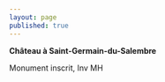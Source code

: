 ```yaml
---
layout: page
published: true
---
```


**Château à Saint-Germain-du-Salembre**

Monument inscrit, Inv MH
